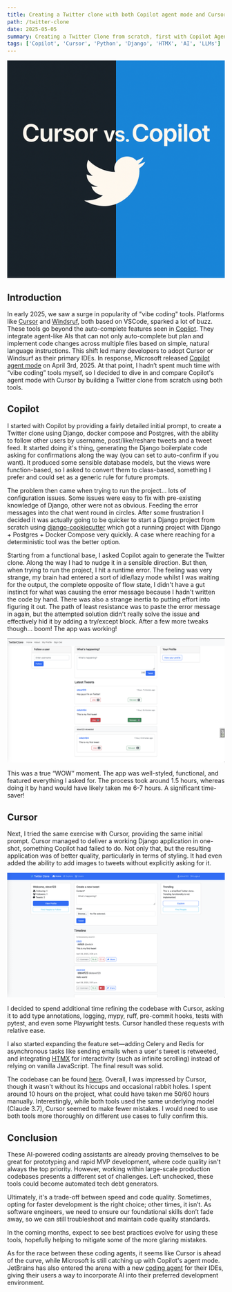 ```yaml
---
title: Creating a Twitter clone with both Copilot agent mode and Cursor
path: /twitter-clone
date: 2025-05-05
summary: Creating a Twitter Clone from scratch, first with Copilot Agent and then with Cursor
tags: ['Copilot', 'Cursor', 'Python', 'Django', 'HTMX', 'AI', 'LLMs']
---
```


![Cursor vs. Copilot](./images/cursor-vs-copilot.png)

## Introduction

In early 2025, we saw a surge in popularity of "vibe coding" tools. Platforms like [Cursor](https://www.cursor.com/) and [Windsruf](https://windsurf.com/editor), both based on VSCode, sparked a lot of buzz. These tools go beyond the auto-complete features seen in [Copliot](https://code.visualstudio.com/docs/copilot/overview). They integrate agent-like AIs that can not only auto-complete but plan and implement code changes across multiple files based on simple, natural language instructions. This shift led many developers to adopt Cursor or Windsurf as their primary IDEs. In response, Microsoft released [Copilot agent mode](https://code.visualstudio.com/docs/copilot/chat/chat-agent-mode) on April 3rd, 2025. At that point, I hadn’t spent much time with “vibe coding” tools myself, so I decided to dive in and compare Copilot's agent mode with Cursor by building a Twitter clone from scratch using both tools.

## Copilot

I started with Copilot by providing a fairly detailed initial prompt, to create a Twitter clone using Django, docker compose and Postgres, with the ability to follow other users by username, post/like/reshare tweets and a tweet feed. It started doing it's thing, generating the Django boilerplate code asking for confirmations along the way (you can set to auto-confirm if you want). It produced some sensible database models, but the views were function-based, so I asked to convert them to class-based, something I prefer and could set as a generic rule for future prompts.

The problem then came when trying to run the project... lots of configuration issues. Some issues were easy to fix with pre-existing knowledge of Django, other were not as obvious. Feeding the error messages into the chat went round in circles. After some frustration I decided it was actually going to be quicker to start a Django project from scratch using [django-cookiecutter](https://github.com/cookiecutter/cookiecutter-django) which got a running project with Django + Postgres + Docker Compose very quickly. A case where reaching for a deterministic tool was the better option.

Starting from a functional base, I asked Copilot again to generate the Twitter clone. Along the way I had to nudge it in a sensible direction. But then, when trying to run the project, I hit a runtime error. The feeling was very strange, my brain had entered a sort of idle/lazy mode whilst I was waiting for the output, the complete opposite of flow state, I didn't have a gut instinct for what was causing the error message because I hadn't written the code by hand. There was also a strange inertia to putting effort into figuring it out. The path of least resistance was to paste the error message in again, but the attempted solution didn't really solve the issue and effectively hid it by adding a try/except block. After a few more tweaks though... boom! The app was working!

![Twitter clone Copilot](./images/twitter-clone-copilot.png)

This was a true “WOW” moment. The app was well-styled, functional, and featured everything I asked for. The process took around 1.5 hours, whereas doing it by hand would have likely taken me 6-7 hours. A significant time-saver!

## Cursor

Next, I tried the same exercise with Cursor, providing the same initial prompt. Cursor managed to deliver a working Django application in one-shot, something Copilot had failed to do. Not only that, but the resulting application was of better quality, particularly in terms of styling. It had even added the ability to add images to tweets without explicitly asking for it.

![Twitter clone Cursor](./images/twitter-clone-cursor.png)

I decided to spend additional time refining the codebase with Cursor, asking it to add type annotations, logging, mypy, ruff, pre-commit hooks, tests with pytest, and even some Playwright tests. Cursor handled these requests with relative ease.

I also started expanding the feature set—adding Celery and Redis for asynchronous tasks like sending emails when a user's tweet is retweeted, and integrating [HTMX](https://htmx.org/) for interactivity (such as infinite scrolling) instead of relying on vanilla JavaScript. The final result was solid.

The codebase can be found [here](https://github.com/mitch104/twitter-clone). Overall, I was impressed by Cursor, though it wasn't without its hiccups and occasional rabbit holes. I spent around 10 hours on the project, what could have taken me 50/60 hours manually. Interestingly, while both tools used the same underlying model (Claude 3.7), Cursor seemed to make fewer mistakes. I would need to use both tools more thoroughly on different use cases to fully confirm this.

## Conclusion

These AI-powered coding assistants are already proving themselves to be great for prototyping and rapid MVP development, where code quality isn't always the top priority. However, working within large-scale production codebases presents a different set of challenges. Left unchecked, these tools could become automated tech debt generators.

Ultimately, it's a trade-off between speed and code quality. Sometimes, opting for faster development is the right choice; other times, it isn’t. As software engineers, we need to ensure our foundational skills don’t fade away, so we can still troubleshoot and maintain code quality standards.

In the coming months, expect to see best practices evolve for using these tools, hopefully helping to mitigate some of the more glaring mistakes.

As for the race between these coding agents, it seems like Cursor is ahead of the curve, while Microsoft is still catching up with Copilot's agent mode. JetBrains has also entered the arena with a new [coding agent](https://blog.jetbrains.com/blog/2025/04/16/jetbrains-ides-go-ai/) for their IDEs, giving their users a way to incorporate AI into their preferred development environment.

